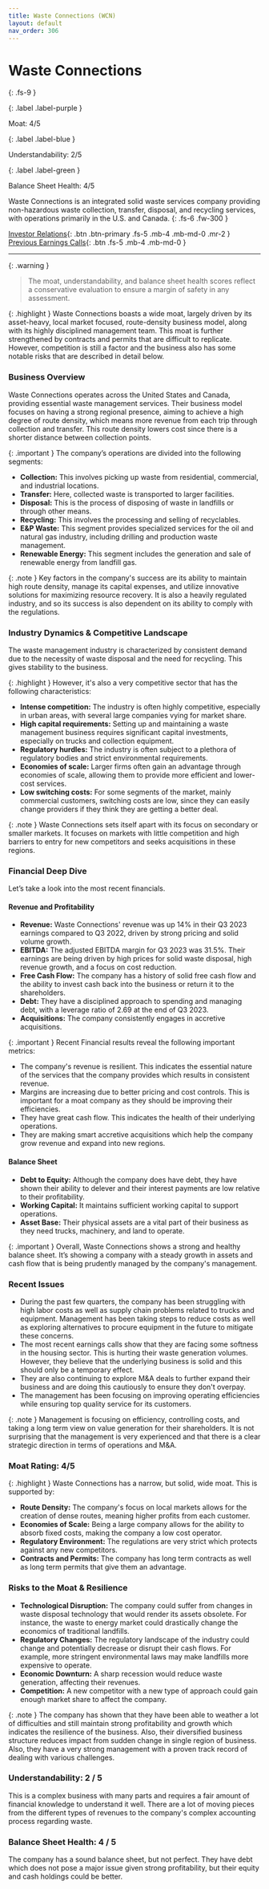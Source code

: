 ```yaml
---
title: Waste Connections (WCN)
layout: default
nav_order: 306
---
```


# Waste Connections
{: .fs-9 }

{: .label .label-purple }

Moat: 4/5

{: .label .label-blue }

Understandability: 2/5

{: .label .label-green }

Balance Sheet Health: 4/5

Waste Connections is an integrated solid waste services company providing non-hazardous waste collection, transfer, disposal, and recycling services, with operations primarily in the U.S. and Canada.
{: .fs-6 .fw-300 }

[Investor Relations](https://www.google.com/search?q=WCN+investor+relations){: .btn .btn-primary .fs-5 .mb-4 .mb-md-0 .mr-2 }
[Previous Earnings Calls](https://discountingcashflows.com/company/WCN/transcripts/){: .btn .fs-5 .mb-4 .mb-md-0 }

---

{: .warning }
>The moat, understandability, and balance sheet health scores reflect a conservative evaluation to ensure a margin of safety in any assessment.



{: .highlight }
Waste Connections boasts a wide moat, largely driven by its asset-heavy, local market focused, route-density business model, along with its highly disciplined management team. This moat is further strengthened by contracts and permits that are difficult to replicate. However, competition is still a factor and the business also has some notable risks that are described in detail below.

### Business Overview

Waste Connections operates across the United States and Canada, providing essential waste management services. Their business model focuses on having a strong regional presence, aiming to achieve a high degree of route density, which means more revenue from each trip through collection and transfer. This route density lowers cost since there is a shorter distance between collection points.

{: .important }
The company’s operations are divided into the following segments:

*   **Collection:** This involves picking up waste from residential, commercial, and industrial locations.
*   **Transfer:** Here, collected waste is transported to larger facilities.
*   **Disposal:** This is the process of disposing of waste in landfills or through other means.
*   **Recycling:** This involves the processing and selling of recyclables.
*   **E&P Waste:** This segment provides specialized services for the oil and natural gas industry, including drilling and production waste management.
*   **Renewable Energy:** This segment includes the generation and sale of renewable energy from landfill gas.

{: .note }
Key factors in the company's success are its ability to maintain high route density, manage its capital expenses, and utilize innovative solutions for maximizing resource recovery. It is also a heavily regulated industry, and so its success is also dependent on its ability to comply with the regulations.

### Industry Dynamics & Competitive Landscape

The waste management industry is characterized by consistent demand due to the necessity of waste disposal and the need for recycling. This gives stability to the business. 

{: .highlight }
However, it's also a very competitive sector that has the following characteristics:

*   **Intense competition:** The industry is often highly competitive, especially in urban areas, with several large companies vying for market share.
*   **High capital requirements:** Setting up and maintaining a waste management business requires significant capital investments, especially on trucks and collection equipment.
*   **Regulatory hurdles:** The industry is often subject to a plethora of regulatory bodies and strict environmental requirements.
*   **Economies of scale:** Larger firms often gain an advantage through economies of scale, allowing them to provide more efficient and lower-cost services.
*   **Low switching costs:** For some segments of the market, mainly commercial customers, switching costs are low, since they can easily change providers if they think they are getting a better deal.

{: .note }
Waste Connections sets itself apart with its focus on secondary or smaller markets. It focuses on markets with little competition and high barriers to entry for new competitors and seeks acquisitions in these regions.

### Financial Deep Dive

Let’s take a look into the most recent financials.

#### Revenue and Profitability

*    **Revenue:** Waste Connections' revenue was up 14% in their Q3 2023 earnings compared to Q3 2022, driven by strong pricing and solid volume growth.
*   **EBITDA:** The adjusted EBITDA margin for Q3 2023 was 31.5%. Their earnings are being driven by high prices for solid waste disposal, high revenue growth, and a focus on cost reduction.
*  **Free Cash Flow:** The company has a history of solid free cash flow and the ability to invest cash back into the business or return it to the shareholders.
*  **Debt:** They have a disciplined approach to spending and managing debt, with a leverage ratio of 2.69 at the end of Q3 2023.
*   **Acquisitions:** The company consistently engages in accretive acquisitions.

{: .important }
Recent Financial results reveal the following important metrics:

*   The company's revenue is resilient. This indicates the essential nature of the services that the company provides which results in consistent revenue.
*   Margins are increasing due to better pricing and cost controls. This is important for a moat company as they should be improving their efficiencies.
*   They have great cash flow. This indicates the health of their underlying operations.
*   They are making smart accretive acquisitions which help the company grow revenue and expand into new regions.

#### Balance Sheet

*   **Debt to Equity:** Although the company does have debt, they have shown their ability to delever and their interest payments are low relative to their profitability.
*   **Working Capital:** It maintains sufficient working capital to support operations.
*   **Asset Base:** Their physical assets are a vital part of their business as they need trucks, machinery, and land to operate.

{: .important }
Overall, Waste Connections shows a strong and healthy balance sheet. It’s showing a company with a steady growth in assets and cash flow that is being prudently managed by the company's management.

### Recent Issues

*   During the past few quarters, the company has been struggling with high labor costs as well as supply chain problems related to trucks and equipment. Management has been taking steps to reduce costs as well as exploring alternatives to procure equipment in the future to mitigate these concerns.
*   The most recent earnings calls show that they are facing some softness in the housing sector. This is hurting their waste generation volumes. However, they believe that the underlying business is solid and this should only be a temporary effect. 
*   They are also continuing to explore M&A deals to further expand their business and are doing this cautiously to ensure they don't overpay.
*   The management has been focusing on improving operating efficiencies while ensuring top quality service for its customers.

{: .note }
Management is focusing on efficiency, controlling costs, and taking a long term view on value generation for their shareholders. It is not surprising that the management is very experienced and that there is a clear strategic direction in terms of operations and M&A.

### Moat Rating: 4/5

{: .highlight }
Waste Connections has a narrow, but solid, wide moat. This is supported by:

*   **Route Density:** The company's focus on local markets allows for the creation of dense routes, meaning higher profits from each customer.
*   **Economies of Scale:** Being a large company allows for the ability to absorb fixed costs, making the company a low cost operator.
*   **Regulatory Environment:** The regulations are very strict which protects against any new competitors.
*   **Contracts and Permits:** The company has long term contracts as well as long term permits that give them an advantage.

### Risks to the Moat & Resilience

*   **Technological Disruption:** The company could suffer from changes in waste disposal technology that would render its assets obsolete. For instance, the waste to energy market could drastically change the economics of traditional landfills.
*   **Regulatory Changes:** The regulatory landscape of the industry could change and potentially decrease or disrupt their cash flows. For example, more stringent environmental laws may make landfills more expensive to operate.
*   **Economic Downturn:** A sharp recession would reduce waste generation, affecting their revenues.
*   **Competition:** A new competitor with a new type of approach could gain enough market share to affect the company.

{: .note }
The company has shown that they have been able to weather a lot of difficulties and still maintain strong profitability and growth which indicates the resilience of the business. Also, their diversified business structure reduces impact from sudden change in single region of business. Also, they have a very strong management with a proven track record of dealing with various challenges.

### Understandability: 2 / 5

This is a complex business with many parts and requires a fair amount of financial knowledge to understand it well. There are a lot of moving pieces from the different types of revenues to the company's complex accounting process regarding waste.

### Balance Sheet Health: 4 / 5

The company has a sound balance sheet, but not perfect. They have debt which does not pose a major issue given strong profitability, but their equity and cash holdings could be better.


